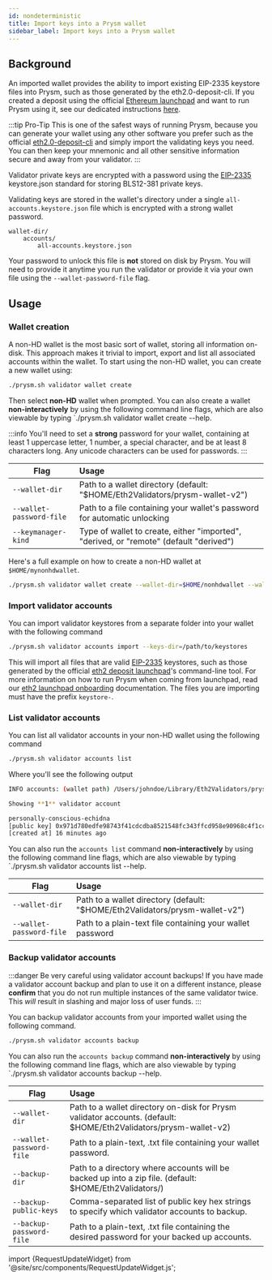 ```yaml
---
id: nondeterministic
title: Import keys into a Prysm wallet
sidebar_label: Import keys into a Prysm wallet
---
```


## Background

An imported wallet provides the ability to import existing EIP-2335 keystore files into Prysm, such as those generated by the eth2.0-deposit-cli. If you created a deposit using the official [Ethereum launchpad](https://launchpad.ethereum.org/) and want to run Prysm using it, see our dedicated instructions [here](/docs/mainnet/joining-eth2).

:::tip Pro-Tip
This is one of the safest ways of running Prysm, because you can generate your wallet using any other software you prefer such as the official [eth2.0-deposit-cli](https://github.com/ethereum/eth2.0-deposit-cli) and simply import the validating keys you need. You can then keep your mnemonic and all other sensitive information secure and away from your validator.
:::

Validator private keys are encrypted with a password using the [EIP-2335](https://eips.ethereum.org/EIPS/eip-2335) keystore.json standard for storing BLS12-381 private keys.

Validating keys are stored in the wallet's directory under a single `all-accounts.keystore.json` file which is encrypted with a strong wallet password.

```
wallet-dir/
	accounts/
		all-accounts.keystore.json
```

Your password to unlock this file is **not** stored on disk by Prysm. You will need to provide it anytime you run the validator or provide it via your own file using the `--wallet-password-file` flag.

## Usage

### Wallet creation

A non-HD wallet is the most basic sort of wallet, storing all information on-disk. This approach makes it trivial to import, export and list all associated accounts within the wallet. To start using the non-HD wallet, you can create a new wallet using:

```bash
./prysm.sh validator wallet create
```

Then select **non-HD** wallet when prompted. You can also create a wallet **non-interactively** by using the following command line flags, which are also viewable by typing `./prysm.sh validator wallet create --help.

:::info
You'll need to set a **strong** password for your wallet, containing at least 1 uppercase letter, 1 number, a special character, and be at least 8 characters long. Any unicode characters can be used for passwords.
:::

| Flag          | Usage         |
| ------------- |:-------------|
| `--wallet-dir` | Path to a wallet directory (default: "$HOME/Eth2Validators/prysm-wallet-v2")
| `--wallet-password-file` | Path to a file containing your wallet's password for automatic unlocking
| `--keymanager-kind`     | Type of wallet to create, either "imported", "derived, or "remote" (default "derived")

Here's a full example on how to create a non-HD wallet at `$HOME/mynonhdwallet`.
```bash
./prysm.sh validator wallet create --wallet-dir=$HOME/nonhdwallet --wallet-password-file=/path/to/password.txt --keymanager-kind=imported
```

### Import validator accounts

You can import validator keystores from a separate folder into your wallet with the following command

```bash
./prysm.sh validator accounts import --keys-dir=/path/to/keystores
```

This will import all files that are valid [EIP-2335](https://eips.ethereum.org/EIPS/eip-2335) keystores, such as those generated by the official [eth2 deposit launchpad](https://launchpad.ethereum.org/)'s command-line tool. For more information on how to run Prysm when coming from launchpad, read our [eth2 launchpad onboarding](/docs/mainnet/joining-eth2) documentation. The files you are importing must have the prefix `keystore-`.

### List validator accounts

You can list all validator accounts in your non-HD wallet using the following command

```bash
./prysm.sh validator accounts list
```

Where you'll see the following output

```bash
INFO accounts: (wallet path) /Users/johndoe/Library/Eth2Validators/prysm-wallet-v2

Showing **1** validator account

personally-conscious-echidna
[public key] 0x971d780edfe98743f41cdcdba8521548fc343ffcd958e90968c4f1cc5a2e9b6ea11a984397c34c6cc13e9d4e8d14ce1e
[created at] 16 minutes ago
```

You can also run the `accounts list` command **non-interactively** by using the following command line flags, which are also viewable by typing `./prysm.sh validator accounts list --help.

| Flag          | Usage         |
| ------------- |:-------------|
| `--wallet-dir` | Path to a wallet directory (default: "$HOME/Eth2Validators/prysm-wallet-v2")
| `--wallet-password-file`     | Path to a plain-text file containing your wallet password


### Backup validator accounts

:::danger Be very careful using validator account backups!
If you have made a validator account backup and plan to use it on a different instance, 
please **confirm** that you do not run multiple instances of the same validator twice. 
This _will_ result in slashing and major loss of user funds.
:::


You can backup validator accounts from your imported wallet using the following command.

```bash
./prysm.sh validator accounts backup
```

You can also run the `accounts backup` command **non-interactively** by using the following command line flags, which are also viewable by typing `./prysm.sh validator accounts backup --help.

| Flag          | Usage         |
| ------------- |:-------------|
|`--wallet-dir`| Path to a wallet directory on-disk for Prysm validator accounts. (default: $HOME/Eth2Validators/prysm-wallet-v2)
|`--wallet-password-file`| Path to a plain-text, .txt file containing your wallet password.
|`--backup-dir`| Path to a directory where accounts will be backed up into a zip file. (default: $HOME/Eth2Validators/)
|`--backup-public-keys`| Comma-separated list of public key hex strings to specify which validator accounts to backup.
|`--backup-password-file`| Path to a plain-text, .txt file containing the desired password for your backed up accounts.

import {RequestUpdateWidget} from '@site/src/components/RequestUpdateWidget.js';

<RequestUpdateWidget />